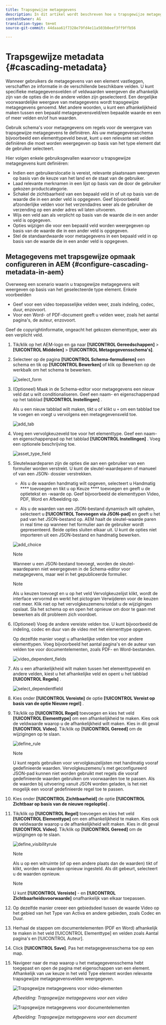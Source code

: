 ```yaml
---
title: Trapsgewijze metagegevens
description: In dit artikel wordt beschreven hoe u trapsgewijze metagegevens voor elementen definieert.
contentOwner: AG
translation-type: tm+mt
source-git-commit: 44daaa61f7328e79fd4e11a503b0eef3ff9ffb56

---
```



# Trapsgewijze metadata {#cascading-metadata}

Wanneer gebruikers de metagegevens van een element vastleggen, verschaffen ze informatie in de verschillende beschikbare velden. U kunt specifieke metagegevensvelden of veldwaarden weergeven die afhankelijk zijn van de opties die in de andere velden zijn geselecteerd. Een dergelijke voorwaardelijke weergave van metagegevens wordt trapsgewijze metagegevens genoemd. Met andere woorden, u kunt een afhankelijkheid maken tussen een bepaald metagegevensveld/een bepaalde waarde en een of meer velden en/of hun waarden.

Gebruik schema&#39;s voor metagegevens om regels voor de weergave van trapsgewijze metagegevens te definiëren. Als uw metagegevensschema bijvoorbeeld een elementtypeveld bevat, kunt u een relevante set velden definiëren die moet worden weergegeven op basis van het type element dat de gebruiker selecteert.

Hier volgen enkele gebruiksgevallen waarvoor u trapsgewijze metagegevens kunt definiëren:

* Indien een gebruikerslocatie is vereist, relevante plaatsnaam weergeven op basis van de keuze van het land en de staat van de gebruiker.
* Laad relevante merknamen in een lijst op basis van de door de gebruiker gekozen productcategorie.
* Schakel de zichtbaarheid van een bepaald veld in of uit op basis van de waarde die in een ander veld is opgegeven. Geef bijvoorbeeld afzonderlijke velden voor het verzendadres weer als de gebruiker de verzending op een ander adres wil laten uitvoeren.
* Wijs een veld aan als verplicht op basis van de waarde die in een ander veld is opgegeven.
* Opties wijzigen die voor een bepaald veld worden weergegeven op basis van de waarde die in een ander veld is opgegeven.
* Stel de standaardwaarde voor metagegevens in een bepaald veld in op basis van de waarde die in een ander veld is opgegeven.

## Metagegevens met trapsgewijze opmaak configureren in AEM {#configure-cascading-metadata-in-aem}

Overweeg een scenario waarin u trapsgewijze metagegevens wilt weergeven op basis van het geselecteerde type element. Enkele voorbeelden

* Geef voor een video toepasselijke velden weer, zoals indeling, codec, duur, enzovoort.
* Voor een Word- of PDF-document geeft u velden weer, zoals het aantal pagina&#39;s, de auteur, enzovoort.

Geef de copyrightinformatie, ongeacht het gekozen elementtype, weer als een verplicht veld.

1. Tik/klik op het AEM-logo en ga naar **[!UICONTROL Gereedschappen]** > **[!UICONTROL Middelen]** > **[!UICONTROL Metagegevensschema&#39;s]**.
1. Selecteer op de pagina **[!UICONTROL Schema-formulieren]** een schema en tik op **[!UICONTROL Bewerken]** of klik op Bewerken op de werkbalk om het schema te bewerken.

   ![select_form](assets/select_form.png)

1. (Optioneel) Maak in de Schema-editor voor metagegevens een nieuw veld dat u wilt conditionaliseren. Geef een naam- en eigenschappenpad op het tabblad **[!UICONTROL Instellingen]** .

   Als u een nieuw tabblad wilt maken, tikt u of klikt u `+` om een tabblad toe te voegen en voegt u vervolgens een metagegevensveld toe.

   ![add_tab](assets/add_tab.png)

1. Voeg een vervolgkeuzeveld toe voor het elementtype. Geef een naam- en eigenschappenpad op het tabblad **[!UICONTROL Instellingen]** . Voeg een optionele beschrijving toe.

   ![asset_type_field](assets/asset_type_field.png)

1. Sleutelwaardeparen zijn de opties die aan een gebruiker van een formulier worden verstrekt. U kunt de sleutel-waardeparen of manueel of van een JSON- dossier verstrekken.

   * Als u de waarden handmatig wilt opgeven, selecteert u Handmatig **** toevoegen en tikt u op Keuze **** toevoegen en geeft u de optietekst en -waarde op. Geef bijvoorbeeld de elementtypen Video, PDF, Word en Afbeelding op.

   * Als u de waarden van een JSON-bestand dynamisch wilt ophalen, selecteert u **[!UICONTROL Toevoegen via JSON-pad]** en geeft u het pad van het JSON-bestand op. AEM haalt de sleutel-waarde paren in real time op wanneer het formulier aan de gebruiker wordt gepresenteerd.
   Beide opties sluiten elkaar uit. U kunt de opties niet importeren uit een JSON-bestand en handmatig bewerken.

   ![add_choice](assets/add_choice.png)

   >[!NOTE]
   >
   >Wanneer u een JSON-bestand toevoegt, worden de sleutel-waardeparen niet weergegeven in de Schema-editor voor metagegevens, maar wel in het gepubliceerde formulier.

   >[!NOTE]
   >
   >Als u keuzen toevoegt en u op het veld Vervolgkeuzelijst klikt, wordt de interface vervormd en werkt het pictogram Verwijderen voor de keuzen niet meer. Klik niet op het vervolgkeuzemenu totdat u de wijzigingen opslaat. Sla het schema op en open het opnieuw om door te gaan met bewerken als dit probleem zich voordoet.

1. (Optioneel) Voeg de andere vereiste velden toe. U kunt bijvoorbeeld de indeling, codec en duur van de video met het elementtype opgeven.

   Op dezelfde manier voegt u afhankelijke velden toe voor andere elementtypen. Voeg bijvoorbeeld het aantal pagina&#39;s en de auteur van velden toe voor documentelementen, zoals PDF- en Word-bestanden.

   ![video_dependent_fields](assets/video_dependent_fields.png)

1. Als u een afhankelijkheid wilt maken tussen het elementtypeveld en andere velden, kiest u het afhankelijke veld en opent u het tabblad **[!UICONTROL Regels]** .

   ![select_dependentfield](assets/select_dependentfield.png)

1. Kies onder **[!UICONTROL Vereiste]** de optie **[!UICONTROL Vereist op basis van de optie Nieuwe regel]** .
1. Tik/klik op **[!UICONTROL Regel]** toevoegen en kies het veld **[!UICONTROL Elementtype]** om een afhankelijkheid te maken. Kies ook de veldwaarde waarop u de afhankelijkheid wilt maken. Kies in dit geval **[!UICONTROL Video]**. Tik/klik op **[!UICONTROL Gereed]** om de wijzigingen op te slaan.

   ![define_rule](assets/define_rule.png)

   >[!NOTE]
   >
   >U kunt regels gebruiken voor vervolgkeuzelijsten met handmatig vooraf gedefinieerde waarden. Vervolgkeuzemenu&#39;s met geconfigureerd JSON-pad kunnen niet worden gebruikt met regels die vooraf gedefinieerde waarden gebruiken om voorwaarden toe te passen. Als de waarden bij uitvoering vanuit JSON worden geladen, is het niet mogelijk een vooraf gedefinieerde regel toe te passen.

1. Kies onder **[!UICONTROL Zichtbaarheid]** de optie **[!UICONTROL Zichtbaar op basis van de nieuwe regeloptie]** .

1. Tik/klik op **[!UICONTROL Regel]** toevoegen en kies het veld **[!UICONTROL Elementtype]** om een afhankelijkheid te maken. Kies ook de veldwaarde waarop u de afhankelijkheid wilt maken. Kies in dit geval **[!UICONTROL Video]**. Tik/klik op **[!UICONTROL Gereed]** om de wijzigingen op te slaan.

   ![define_visibilityrule](assets/define_visibilityrule.png)

   >[!NOTE]
   >
   >Als u op een witruimte (of op een andere plaats dan de waarden) tikt of klikt, worden de waarden opnieuw ingesteld. Als dit gebeurt, selecteert u de waarden opnieuw.

   >[!NOTE]
   >
   >U kunt **[!UICONTROL Vereiste]** - en **[!UICONTROL Zichtbaarheidsvoorwaarde]** onafhankelijk van elkaar toepassen.

1. Op dezelfde manier creeer een gebiedsdeel tussen de waarde Video op het gebied van het Type van Activa en andere gebieden, zoals Codec en Duur.
1. Herhaal de stappen om documentelementen (PDF en Word) afhankelijk te maken in het veld [!UICONTROL Elementtype] en velden zoals Aantal  pagina&#39;s en [!UICONTROL Auteur].
1. Click **[!UICONTROL Save]**. Pas het metagegevensschema toe op een map.

1. Navigeer naar de map waarop u het metagegevensschema hebt toegepast en open de pagina met eigenschappen van een element. Afhankelijk van uw keuze in het veld Type element worden relevante trapsgewijze metagegevensvelden weergegeven.

   ![Trapsgewijze metagegevens voor video-elementen](assets/video_asset.png)

   *Afbeelding: Trapsgewijze metagegevens voor een video*

   ![Trapsgewijze metagegevens voor documentelementen](assets/doc_type_fields.png)

   *Afbeelding: Trapsgewijze metagegevens voor een document*
